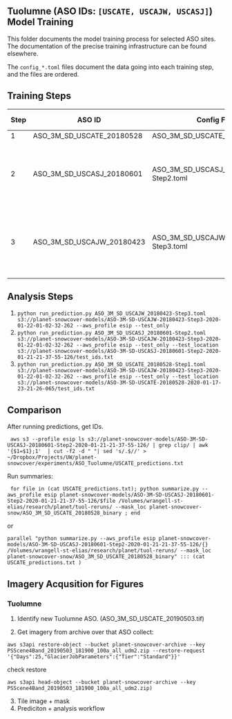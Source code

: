 ## Tuolumne (ASO IDs: `[USCATE, USCAJW, USCASJ]`) Model Training

This folder documents the model training process for selected ASO sites. The documentation of the precise training infrastructure can be found elsewhere.

The `config_*.toml` files document the data going into each training step, and the files are ordered.

## Training Steps

Step| ASO ID                    | Config File                    | Starting Checkpoint                                                                                            |
|---|---------------------------|--------------------------------|----------------------------------------------------------------------------------------------------------------|
| 1 | ASO_3M_SD_USCATE_20180528 | ASO_3M_SD_USCATE_20180528.toml | n/a                                                                                                            |
|2 | ASO_3M_SD_USCASJ_20180601 | ASO_3M_SD_USCASJ_20180601-Step2.toml                            | `s3://planet-snowcover-models/ASO-3M-SD-USCATE-20180528-2020-01-17-23-21-26-065/checkpoint-00050-of-00050.pth` |
|3 | ASO_3M_SD_USCAJW_20180423 | ASO_3M_SD_USCAJW_20180423-Step3.toml                            | `s3://planet-snowcover-models/ASO-3M-SD-USCASJ-20180601-Step2-2020-01-21-21-37-55-126/checkpoint-00050-of-00050.pth`                                                                                                            |

## Analysis Steps



1. `python run_prediction.py ASO_3M_SD_USCAJW_20180423-Step3.toml s3://planet-snowcover-models/ASO-3M-SD-USCAJW-20180423-Step3-2020-01-22-01-02-32-262 --aws_profile esip --test_only`
1. `python run_prediction.py ASO_3M_SD_USCASJ_20180601-Step2.toml s3://planet-snowcover-models/ASO-3M-SD-USCAJW-20180423-Step3-2020-01-22-01-02-32-262 --aws_profile esip --test_only --test_location s3://planet-snowcover-models/ASO-3M-SD-USCASJ-20180601-Step2-2020-01-21-21-37-55-126/test_ids.txt`
1. `python run_prediction.py ASO_3M_SD_USCATE_20180528-Step1.toml s3://planet-snowcover-models/ASO-3M-SD-USCAJW-20180423-Step3-2020-01-22-01-02-32-262 --aws_profile esip --test_only --test_location s3://planet-snowcover-models/ASO-3M-SD-USCATE-20180528-2020-01-17-23-21-26-065/test_ids.txt`


## Comparison

After running predictions, get IDs.

```
 aws s3 --profile esip ls s3://planet-snowcover-models/ASO-3M-SD-USCASJ-20180601-Step2-2020-01-21-21-37-55-126/ | grep clip/ | awk '{$1=$1};1'  | cut -f2 -d " "| sed 's/.$//' > ~/Dropbox/Projects/UW/planet-snowcover/experiments/ASO_Tuolumne/USCATE_predictions.txt
```

Run summaries:

```
 for file in (cat USCATE_predictions.txt); python summarize.py --aws_profile esip planet-snowcover-models/ASO-3M-SD-USCASJ-20180601-Step2-2020-01-21-21-37-55-126/$file /Volumes/wrangell-st-elias/research/planet/tuol-reruns/ --mask_loc planet-snowcover-snow/ASO_3M_SD_USCATE_20180528_binary ; end
```

or

```
parallel "python summarize.py --aws_profile esip planet-snowcover-models/ASO-3M-SD-USCASJ-20180601-Step2-2020-01-21-21-37-55-126/{} /Volumes/wrangell-st-elias/research/planet/tuol-reruns/ --mask_loc planet-snowcover-snow/ASO_3M_SD_USCATE_20180528_binary" ::: (cat USCATE_predictions.txt )

```


## Imagery Acqusition for Figures


### Tuolumne

1. Identify new Tuolumne ASO. (ASO_3M_SD_USCATE_20190503.tif)

2. Get imagery from archive over that ASO collect:

```
aws s3api restore-object --bucket planet-snowcover-archive --key  PSScene4Band_20190503_181900_100a_all_udm2.zip --restore-request '{"Days":25,"GlacierJobParameters":{"Tier":"Standard"}}'
```

check restore

```
aws s3api head-object --bucket planet-snowcover-archive --key  PSScene4Band_20190503_181900_100a_all_udm2.zip)
```

3. Tile image + mask
4. Prediciton + analysis workflow
